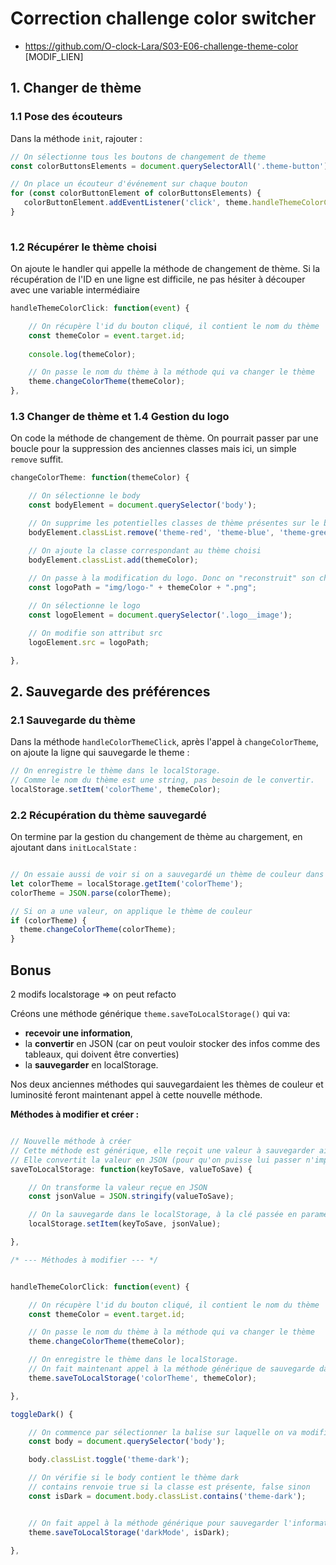 # Correction challenge color switcher

- https://github.com/O-clock-Lara/S03-E06-challenge-theme-color [MODIF_LIEN]


## 1. Changer de thème

### 1.1 Pose des écouteurs

Dans la méthode `init`, rajouter : 

```js 
// On sélectionne tous les boutons de changement de theme
const colorButtonsElements = document.querySelectorAll('.theme-button');

// On place un écouteur d'événement sur chaque bouton
for (const colorButtonElement of colorButtonsElements) {
   colorButtonElement.addEventListener('click', theme.handleThemeColorClick);
}
    
```

### 1.2 Récupérer le thème choisi

On ajoute le handler qui appelle la méthode de changement de thème.
Si la récupération de l'ID en une ligne est difficile, ne pas hésiter à découper avec une variable intermédiaire

```js
handleThemeColorClick: function(event) {

    // On récupère l'id du bouton cliqué, il contient le nom du thème
    const themeColor = event.target.id;
    
    console.log(themeColor);

    // On passe le nom du thème à la méthode qui va changer le thème
    theme.changeColorTheme(themeColor);
},
```

### 1.3 Changer de thème et 1.4 Gestion du logo
On code la méthode de changement de thème. On pourrait passer par une boucle pour la suppression des anciennes classes mais ici, un simple `remove` suffit.

```js 
changeColorTheme: function(themeColor) {

    // On sélectionne le body
    const bodyElement = document.querySelector('body');

    // On supprime les potentielles classes de thème présentes sur le body
    bodyElement.classList.remove('theme-red', 'theme-blue', 'theme-green');

    // On ajoute la classe correspondant au thème choisi
    bodyElement.classList.add(themeColor);
    
    // On passe à la modification du logo. Donc on "reconstruit" son chemin
    const logoPath = "img/logo-" + themeColor + ".png";

    // On sélectionne le logo
    const logoElement = document.querySelector('.logo__image');

    // On modifie son attribut src
    logoElement.src = logoPath;

},
```

## 2. Sauvegarde des préférences

### 2.1 Sauvegarde du thème

Dans la méthode `handleColorThemeClick`, après l'appel à `changeColorTheme`, on ajoute la ligne qui sauvegarde le theme : 

```js
// On enregistre le thème dans le localStorage.
// Comme le nom du thème est une string, pas besoin de le convertir.
localStorage.setItem('colorTheme', themeColor);
```

### 2.2 Récupération du thème sauvegardé

On termine par la gestion du changement de thème au chargement, en ajoutant dans `initLocalState` : 
```js

// On essaie aussi de voir si on a sauvegardé un thème de couleur dans le localStorage
let colorTheme = localStorage.getItem('colorTheme');
colorTheme = JSON.parse(colorTheme);

// Si on a une valeur, on applique le thème de couleur
if (colorTheme) {
  theme.changeColorTheme(colorTheme);
}
```

## Bonus

2 modifs localstorage => on peut refacto

Créons une méthode générique `theme.saveToLocalStorage()` qui va:
- **recevoir une information**, 
- la **convertir** en JSON  (car on peut vouloir stocker des infos comme des tableaux, qui doivent être converties)
- la **sauvegarder** en localStorage.

Nos deux anciennes méthodes qui sauvegardaient les thèmes de couleur et luminosité feront maintenant appel à cette nouvelle méthode.

**Méthodes à modifier et créer :**

```js

// Nouvelle méthode à créer
// Cette méthode est générique, elle reçoit une valeur à sauvegarder ainsi qu'une clé pour l'identifier.
// Elle convertit la valeur en JSON (pour qu'on puisse lui passer n'importe quel type de donnée) puis la sauvegarde
saveToLocalStorage: function(keyToSave, valueToSave) {

    // On transforme la valeur reçue en JSON
    const jsonValue = JSON.stringify(valueToSave);

    // On la sauvegarde dans le localStorage, à la clé passée en paramètre
    localStorage.setItem(keyToSave, jsonValue);

},

/* --- Méthodes à modifier --- */


handleThemeColorClick: function(event) {

    // On récupère l'id du bouton cliqué, il contient le nom du thème
    const themeColor = event.target.id;

    // On passe le nom du thème à la méthode qui va changer le thème
    theme.changeColorTheme(themeColor);

    // On enregistre le thème dans le localStorage.
    // On fait maintenant appel à la méthode générique de sauvegarde dans le localStorage
    theme.saveToLocalStorage('colorTheme', themeColor);

},

toggleDark() {

    // On commence par sélectionner la balise sur laquelle on va modifier la classe "theme-dark"
    const body = document.querySelector('body');

    body.classList.toggle('theme-dark');

    // On vérifie si le body contient le thème dark
    // contains renvoie true si la classe est présente, false sinon
    const isDark = document.body.classList.contains('theme-dark');


    // On fait appel à la méthode générique pour sauvegarder l'information dans le localStorage
    theme.saveToLocalStorage('darkMode', isDark);

},

```
